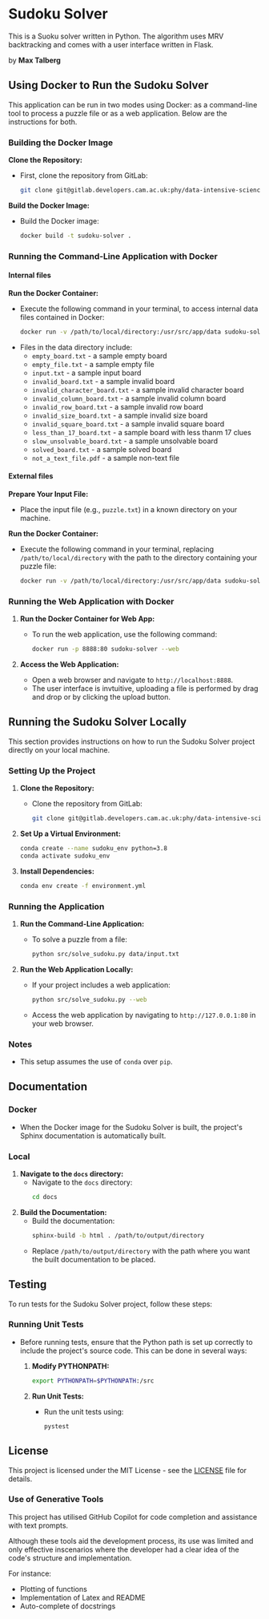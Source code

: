 # Sudoku Solver

This is a Suoku solver written in Python. The algorithm uses MRV backtracking and comes with a user interface written in Flask.

by **Max Talberg**

## Using Docker to Run the Sudoku Solver

This application can be run in two modes using Docker: as a command-line tool to process a puzzle file or as a web application. Below are the instructions for both.

### Building the Docker Image

**Clone the Repository:**
   - First, clone the repository from GitLab:
     ```bash
     git clone git@gitlab.developers.cam.ac.uk:phy/data-intensive-science-mphil/c1_assessment/mt942.git
     ```

**Build the Docker Image:**
   - Build the Docker image:
     ```bash
     docker build -t sudoku-solver .
     ```
### Running the Command-Line Application with Docker

#### Internal files
**Run the Docker Container:**
   - Execute the following command in your terminal, to access internal data files contained in Docker:
     ```bash
     docker run -v /path/to/local/directory:/usr/src/app/data sudoku-solver data/input.txt
     ```
   - Files in the data directory include:
        - `empty_board.txt` - a sample empty board
        - `empty_file.txt` - a sample empty file
        - `input.txt` - a sample input board
        - `invalid_board.txt` - a sample invalid board
        - `invalid_character_board.txt` - a sample invalid character board
        - `invalid_column_board.txt` - a sample invalid column board
        - `invalid_row_board.txt` - a sample invalid row board
        - `invalid_size_board.txt` - a sample invalid size board
        - `invalid_square_board.txt` - a sample invalid square board
        - `less_than_17_board.txt` - a sample board with less thanm 17 clues
        - `slow_unsolvable_board.txt` - a sample unsolvable board
        - `solved_board.txt` - a sample solved board
        - `not_a_text_file.pdf` - a sample non-text file

#### External files
**Prepare Your Input File:**
   - Place the input file (e.g., `puzzle.txt`) in a known directory on your machine.

**Run the Docker Container:**
   - Execute the following command in your terminal, replacing `/path/to/local/directory` with the path to the directory containing your puzzle file:
     ```bash
     docker run -v /path/to/local/directory:/usr/src/app/data sudoku-solver data/puzzle.txt
     ```

### Running the Web Application with Docker

1. **Run the Docker Container for Web App:**
   - To run the web application, use the following command:
     ```bash
     docker run -p 8888:80 sudoku-solver --web
     ```

2. **Access the Web Application:**
   - Open a web browser and navigate to `http://localhost:8888`.
   - The user interface is invtuitive, uploading a file is performed by drag and drop or by clicking the upload button.

## Running the Sudoku Solver Locally

This section provides instructions on how to run the Sudoku Solver project directly on your local machine.

### Setting Up the Project

1. **Clone the Repository:**
   - Clone the repository from GitLab:
     ```bash
     git clone git@gitlab.developers.cam.ac.uk:phy/data-intensive-science-mphil/c1_assessment/mt942.git
     ```

2. **Set Up a Virtual Environment:**

     ```bash
     conda create --name sudoku_env python=3.8
     conda activate sudoku_env
     ```

3. **Install Dependencies:**

     ```bash
     conda env create -f environment.yml
     ```

### Running the Application

1. **Run the Command-Line Application:**
   - To solve a puzzle from a file:
     ```bash
     python src/solve_sudoku.py data/input.txt
     ```

2. **Run the Web Application Locally:**
   - If your project includes a web application:
     ```bash
     python src/solve_sudoku.py --web
     ```
   - Access the web application by navigating to `http://127.0.0.1:80` in your web browser.
### Notes

- This setup assumes the use of `conda` over `pip`.

## Documentation
### Docker
- When the Docker image for the Sudoku Solver is built, the project's Sphinx documentation is automatically built.

### Local
1. **Navigate to the `docs` directory:**
   - Navigate to the `docs` directory:
     ```bash
     cd docs
     ```
2. **Build the Documentation:**
    - Build the documentation:
      ```bash
      sphinx-build -b html . /path/to/output/directory
      ```
    - Replace `/path/to/output/directory` with the path where you want the built documentation to be placed.

## Testing

To run tests for the Sudoku Solver project, follow these steps:

### Running Unit Tests

- Before running tests, ensure that the Python path is set up correctly to include the project's source code. This can be done in several ways:

  1. **Modify PYTHONPATH:**
     ```bash
     export PYTHONPATH=$PYTHONPATH:/src
     ```

  2. **Run Unit Tests:**
     - Run the unit tests using:
       ```
       pystest
       ```


## License

This project is licensed under the MIT License - see the [LICENSE](LICENSE) file for details.

### Use of Generative Tools

This project has utilised GitHub Copilot for code completion and assistance with text prompts.

Although these tools aid the development process, its use was limited and only effective inscenarios where the developer had a clear idea of the code's structure and implementation.

For instance:
- Plotting of functions
- Implementation of Latex and README
- Auto-complete of docstrings
